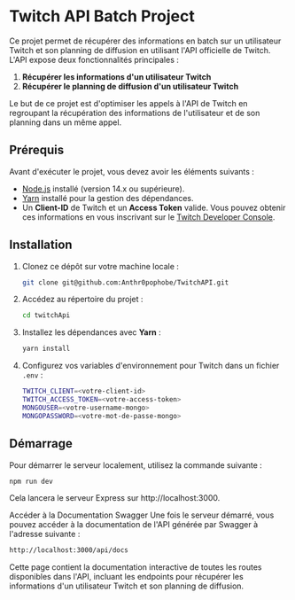 # Twitch API Batch Project

Ce projet permet de récupérer des informations en batch sur un utilisateur Twitch et son planning de diffusion en utilisant l'API officielle de Twitch. L'API expose deux fonctionnalités principales :

1. **Récupérer les informations d'un utilisateur Twitch**
2. **Récupérer le planning de diffusion d'un utilisateur Twitch**

Le but de ce projet est d'optimiser les appels à l'API de Twitch en regroupant la récupération des informations de l'utilisateur et de son planning dans un même appel.

## Prérequis

Avant d'exécuter le projet, vous devez avoir les éléments suivants :

- [Node.js](https://nodejs.org/) installé (version 14.x ou supérieure).
- [Yarn](https://yarnpkg.com/) installé pour la gestion des dépendances.
- Un **Client-ID** de Twitch et un **Access Token** valide. Vous pouvez obtenir ces informations en vous inscrivant sur le [Twitch Developer Console](https://dev.twitch.tv/console/apps).

## Installation

1. Clonez ce dépôt sur votre machine locale :
    ```bash
    git clone git@github.com:Anthr0pophobe/TwitchAPI.git
    ```

2. Accédez au répertoire du projet :
    ```bash
    cd twitchApi
    ```

3. Installez les dépendances avec **Yarn** :
    ```bash
    yarn install
    ```

4. Configurez vos variables d'environnement pour Twitch dans un fichier `.env` :
    ```bash
    TWITCH_CLIENT=<votre-client-id>
    TWITCH_ACCESS_TOKEN=<votre-access-token>
    MONGOUSER=<votre-username-mongo>
    MONGOPASSWORD=<votre-mot-de-passe-mongo>
    ```

## Démarrage

Pour démarrer le serveur localement, utilisez la commande suivante :

```bash
npm run dev
```

Cela lancera le serveur Express sur http://localhost:3000.

Accéder à la Documentation Swagger
Une fois le serveur démarré, vous pouvez accéder à la documentation de l'API générée par Swagger à l'adresse suivante :

```bash
http://localhost:3000/api/docs
``` 

Cette page contient la documentation interactive de toutes les routes disponibles dans l'API, incluant les endpoints pour récupérer les informations d'un utilisateur Twitch et son planning de diffusion.



